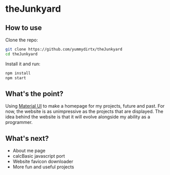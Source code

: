 # theJunkyard

## How to use

Clone the repo:

<!-- #default-branch-switch -->

```bash
git clone https://github.com/yummydirtx/theJunkyard
cd theJunkyard
```

Install it and run:

```bash
npm install
npm start
```

## What's the point?

<!-- #default-branch-switch -->

Using [Material UI](https://mui.com/material-ui/) to make a homepage for my projects, future and past. For now, the website is as unimpressive as the projects that are displayed. The idea behind the website is that it will evolve alongside my ability as a programmer.

## What's next?

<!-- #default-branch-switch -->

<ul>
<li>About me page</li>
<li>calcBasic javascript port</li>
<li>Website favicon downloader</li>
<li>More fun and useful projects</li>
</ul>
